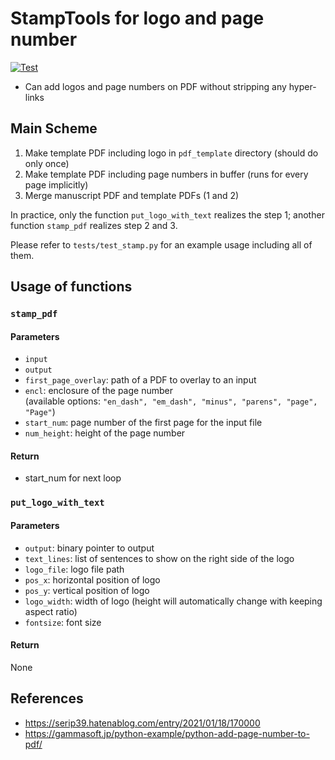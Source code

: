 # StampTools for logo and page number

[![Test](https://github.com/Yuu-Miino-NUE/nolta22_pdf_stamp/actions/workflows/test.yml/badge.svg)](https://github.com/Yuu-Miino-NUE/nolta22_pdf_stamp/actions/workflows/test.yml)

* Can add logos and page numbers on PDF without stripping any hyper-links

## Main Scheme
1. Make template PDF including logo in `pdf_template` directory (should do only once)
2. Make template PDF including page numbers in buffer (runs for every page implicitly)
3. Merge manuscript PDF and template PDFs (1 and 2)

In practice, only the function `put_logo_with_text` realizes the step 1;
another function `stamp_pdf` realizes step 2 and 3.

Please refer to `tests/test_stamp.py` for an example usage including all of them.

## Usage of functions
### `stamp_pdf`
#### Parameters
* `input`
* `output`
* `first_page_overlay`: path of a PDF to overlay to an input
* `encl`: enclosure of the page number  
  (available options: `"en_dash", "em_dash", "minus", "parens", "page", "Page"`)
* `start_num`: page number of the first page for the input file
* `num_height`: height of the page number

#### Return
* start_num for next loop

### `put_logo_with_text`
#### Parameters
* `output`: binary pointer to output
* `text_lines`: list of sentences to show on the right side of the logo
* `logo_file`: logo file path
* `pos_x`: horizontal position of logo
* `pos_y`: vertical position of logo
* `logo_width`: width of logo (height will automatically change with keeping aspect ratio)
* `fontsize`: font size

#### Return
None

## References
* https://serip39.hatenablog.com/entry/2021/01/18/170000
* https://gammasoft.jp/python-example/python-add-page-number-to-pdf/
